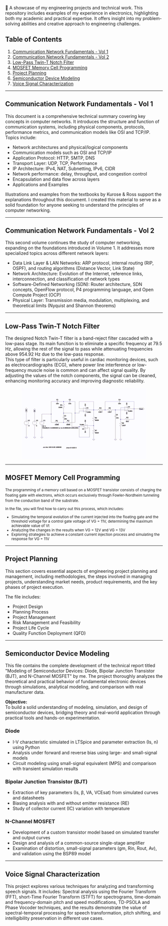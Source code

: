 📌 A showcase of my engineering projects and technical work. This repository includes examples of my experience in electronics, highlighting both my academic and practical expertise. It offers insight into my problem-solving abilities and creative approach to engineering challenges.

## Table of Contents

1. [Communication Network Fundamentals - Vol 1](Communication_Network_Fundamentals_Vol_1.pdf)
2. [Communication Network Fundamentals - Vol 2](Communication_Network_Fundamentals_Vol_2.pdf)
3. [Low-Pass Twin-T Notch Filter](Low-Pass_Twin-T_Notch_Filter.pdf)
4. [MOSFET Memory Cell Programming](#mosfet-memory-cell-programming)
5. [Project Planning](Proyect_Planning.pdf)
6. [Semiconductor Device Modeling](Semiconductor_Device_Modeling.pdf)
7. [Voice Signal Characterization](Voice_Signal_Characterization.pdf)

---

## Communication Network Fundamentals - Vol 1 

This document is a comprehensive technical summary covering key concepts in computer networks. It introduces the structure and function of communication systems, including physical components, protocols, performance metrics, and communication models like OSI and TCP/IP. Topics include:

- Network architectures and physical/logical components
- Communication models such as OSI and TCP/IP
- Application Protocol: HTTP, SMTP, DNS
- Transport Layer: UDP, TCP, Performance
- IP Architecture: IPv4, NAT, Subnetting, IPv6, CIDR
- Network performance: delay, throughput, and congestion control
- Encapsulation and data flow across layers
- Applications and Examples

Illustrations and examples from the textbooks by Kurose & Ross support the explanations throughout this document. I created this material to serve as a solid foundation for anyone seeking to understand the principles of computer networking.

---

## Communication Network Fundamentals - Vol 2

This second volume continues the study of computer networking, expanding on the foundations introduced in Volume 1. It addresses more specialized topics across different network layers:

- Data Link Layer & LAN Networks: ARP protocol, internal routing (RIP, OSPF), and routing algorithms (Distance Vector, Link State)
- Network Architecture: Evolution of the Internet, reference links, interconnection, and classification of network types
- Software-Defined Networking (SDN): Router architecture, SDN concepts, OpenFlow protocol, P4 programming language, and Open Compute Project (OCP)
- Physical Layer: Transmission media, modulation, multiplexing, and theoretical limits (Nyquist and Shannon theorems)

---

## Low-Pass Twin-T Notch Filter

The designed Notch Twin-T filter is a band-reject filter cascaded with a low-pass stage. Its main function is to eliminate a specific frequency at 79.5 Hz, allowing the rest of the signal to pass while attenuating frequencies above 954.92 Hz due to the low-pass response.  
This type of filter is particularly useful in cardiac monitoring devices, such as electrocardiographs (ECG), where power line interference or low-frequency muscle noise is common and can affect signal quality. By adjusting the values of the notch components, the signal can be cleaned, enhancing monitoring accuracy and improving diagnostic reliability.

<p align="center">
  <img src="assets/notch-low-pass-filter.gif" alt="Twin-T Notch Filter Demo" width="400"/>
</p>

---

## MOSFET Memory Cell Programming

<small>
The programming of a memory cell based on a MOSFET transistor consists of charging the floating gate with electrons, which occurs exclusively through Fowler-Nordheim tunneling from the conduction band of the substrate.

In the file, you will find how to carry out this process, which includes:

- Simulating the temporal evolution of the current injected into the floating gate and the threshold voltage for a control gate voltage of VG = 11V, determining the maximum achievable value of Vt
- Analyzing the changes in the results when VG = 12V and VG = 13V
- Exploring strategies to achieve a constant current injection process and simulating the response for VG = 11V
</small>

---

## Project Planning

This section covers essential aspects of engineering project planning and management, including methodologies, the steps involved in managing projects, understanding market needs, product requirements, and the key phases of project execution.

The file includes:

- Project Design
- Planning Process
- Project Management
- Risk Management and Feasibility
- Project Life Cycle
- Quality Function Deployment (QFD)

---

## Semiconductor Device Modeling

This file contains the complete development of the technical report titled "Modeling of Semiconductor Devices: Diode, Bipolar Junction Transistor (BJT), and N-Channel MOSFET" by me. The project thoroughly analyzes the theoretical and practical behavior of fundamental electronic devices through simulations, analytical modeling, and comparison with real manufacturer data.

**Objective:**  
To build a solid understanding of modeling, simulation, and design of semiconductor devices, bridging theory and real-world application through practical tools and hands-on experimentation.

### Diode

- I-V characteristic simulated in LTSpice and parameter extraction (Is, n) using Python
- Analysis under forward and reverse bias using large- and small-signal models
- Circuit modeling using small-signal equivalent (MPS) and comparison with transient simulation results

### Bipolar Junction Transistor (BJT)

- Extraction of key parameters (Is, β, VA, VCEsat) from simulated curves and datasheets
- Biasing analysis with and without emitter resistance (RE)
- Study of collector current (IC) variation with temperature

### N-Channel MOSFET

- Development of a custom transistor model based on simulated transfer and output curves
- Design and analysis of a common-source single-stage amplifier
- Examination of distortion, small-signal parameters (gm, Rin, Rout, Av), and validation using the BSP89 model
  
---

## Voice Signal Characterization

This project explores various techniques for analyzing and transforming speech signals. It includes: Spectral analysis using the Fourier Transform (FFT), short-Time Fourier Transform (STFT) for spectrograms, time-domain and frequency-domain pitch and speed modifications, TD-PSOLA and Phase Vocoder techniques, and the results demonstrate the value of spectral-temporal processing for speech transformation, pitch shifting, and intelligibility preservation in different use cases.




